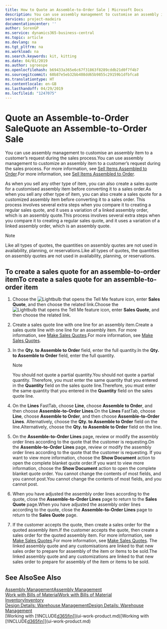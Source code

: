 ```yaml
---
title: How to Quote an Assemble-to-Order Sale | Microsoft Docs
description: You can use assembly management to customise an assembly item to a customer’s request during the sales process.
services: project-madeira
documentationcenter: ''
author: SorenGP
ms.service: dynamics365-business-central
ms.topic: article
ms.devlang: na
ms.tgt_pltfrm: na
ms.workload: na
ms.search.keywords: kit, kitting
ms.date: 04/01/2019
ms.author: sgroespe
ms.openlocfilehash: b69433a365e6c67f31863f8289cddb21d0f7f4b7
ms.sourcegitcommit: 60b87e5eb32bb408dd65b9855c29159b1dfbfca8
ms.translationtype: HT
ms.contentlocale: en-GB
ms.lasthandoff: 04/29/2019
ms.locfileid: "1247075"
---
```

# <a name="quote-an-assemble-to-order-sale"></a><span data-ttu-id="f9204-103">Quote an Assemble-to-Order Sale</span><span class="sxs-lookup"><span data-stu-id="f9204-103">Quote an Assemble-to-Order Sale</span></span>
<span data-ttu-id="f9204-104">You can use assembly management to customise an assembly item to a customer’s request during the sales process.</span><span class="sxs-lookup"><span data-stu-id="f9204-104">You can use assembly management to customize an assembly item to a customer’s request during the sales process.</span></span> <span data-ttu-id="f9204-105">For more information, see [Sell Items Assembled to Order](assembly-how-to-sell-items-assembled-to-order.md).</span><span class="sxs-lookup"><span data-stu-id="f9204-105">For more information, see [Sell Items Assembled to Order](assembly-how-to-sell-items-assembled-to-order.md).</span></span>  

<span data-ttu-id="f9204-106">As when you sell any other type of item, you can also create a sales quote for a customised assembly item before converting it to a sales order.</span><span class="sxs-lookup"><span data-stu-id="f9204-106">As when you sell any other type of item, you can also create a sales quote for a customized assembly item before converting it to a sales order.</span></span> <span data-ttu-id="f9204-107">This process involves several extra steps when you compare it to creating a regular sales quote, and it uses a variation of a linked assembly order, which is an assembly quote.</span><span class="sxs-lookup"><span data-stu-id="f9204-107">This process involves several extra steps when you compare it to creating a regular sales quote, and it uses a variation of a linked assembly order, which is an assembly quote.</span></span>

> [!NOTE]  
>  <span data-ttu-id="f9204-108">Like all types of quotes, the quantities on assembly quotes are not used in availability, planning, or reservations.</span><span class="sxs-lookup"><span data-stu-id="f9204-108">Like all types of quotes, the quantities on assembly quotes are not used in availability, planning, or reservations.</span></span>  

## <a name="to-create-a-sales-quote-for-an-assemble-to-order-item"></a><span data-ttu-id="f9204-109">To create a sales quote for an assemble-to-order item</span><span class="sxs-lookup"><span data-stu-id="f9204-109">To create a sales quote for an assemble-to-order item</span></span>  
1.  <span data-ttu-id="f9204-110">Choose the ![Lightbulb that opens the Tell Me feature](media/ui-search/search_small.png "Tell me what you want to do") icon, enter **Sales Quote**, and then choose the related link.</span><span class="sxs-lookup"><span data-stu-id="f9204-110">Choose the ![Lightbulb that opens the Tell Me feature](media/ui-search/search_small.png "Tell me what you want to do") icon, enter **Sales Quote**, and then choose the related link.</span></span>  
2.  <span data-ttu-id="f9204-111">Create a sales quote line with one line for an assembly item.</span><span class="sxs-lookup"><span data-stu-id="f9204-111">Create a sales quote line with one line for an assembly item.</span></span> <span data-ttu-id="f9204-112">For more information, see [Make Sales Quotes](sales-how-make-offers.md).</span><span class="sxs-lookup"><span data-stu-id="f9204-112">For more information, see [Make Sales Quotes](sales-how-make-offers.md).</span></span>  
3.  <span data-ttu-id="f9204-113">In the **Qty. to Assemble to Order** field, enter the full quantity.</span><span class="sxs-lookup"><span data-stu-id="f9204-113">In the **Qty. to Assemble to Order** field, enter the full quantity.</span></span>

    > [!NOTE]  
    >  <span data-ttu-id="f9204-114">You should not quote a partial quantity.</span><span class="sxs-lookup"><span data-stu-id="f9204-114">You should not quote a partial quantity.</span></span> <span data-ttu-id="f9204-115">Therefore, you must enter the same quantity that you entered in the **Quantity** field on the sales quote line.</span><span class="sxs-lookup"><span data-stu-id="f9204-115">Therefore, you must enter the same quantity that you entered in the **Quantity** field on the sales quote line.</span></span>  

4.  <span data-ttu-id="f9204-116">On the **Lines** FastTab, choose **Line**, choose **Assemble to Order**, and then choose **Assemble-to-Order Lines**.</span><span class="sxs-lookup"><span data-stu-id="f9204-116">On the **Lines** FastTab, choose **Line**, choose **Assemble to Order**, and then choose **Assemble-to-Order Lines**.</span></span> <span data-ttu-id="f9204-117">Alternatively, choose the **Qty. to Assemble to Order** field on the line.</span><span class="sxs-lookup"><span data-stu-id="f9204-117">Alternatively, choose the **Qty. to Assemble to Order** field on the line.</span></span>  
5.  <span data-ttu-id="f9204-118">On the **Assemble-to-Order Lines** page, review or modify the assembly order lines according to the quote that the customer is requesting.</span><span class="sxs-lookup"><span data-stu-id="f9204-118">On the **Assemble-to-Order Lines** page, review or modify the assembly order lines according to the quote that the customer is requesting.</span></span> <span data-ttu-id="f9204-119">If you want to view more information, choose the **Show Document** action to open the complete blanket quote order.</span><span class="sxs-lookup"><span data-stu-id="f9204-119">If you want to view more information, choose the **Show Document** action to open the complete blanket quote order.</span></span> <span data-ttu-id="f9204-120">You cannot change the contents of most fields, and you cannot post.</span><span class="sxs-lookup"><span data-stu-id="f9204-120">You cannot change the contents of most fields, and you cannot post.</span></span>  
6.  <span data-ttu-id="f9204-121">When you have adjusted the assembly order lines according to the quote, close the **Assemble-to-Order Lines** page to return to the **Sales Quote** page.</span><span class="sxs-lookup"><span data-stu-id="f9204-121">When you have adjusted the assembly order lines according to the quote, close the **Assemble-to-Order Lines** page to return to the **Sales Quote** page.</span></span>  
7.  <span data-ttu-id="f9204-122">If the customer accepts the quote, then create a sales order for the quoted assembly item.</span><span class="sxs-lookup"><span data-stu-id="f9204-122">If the customer accepts the quote, then create a sales order for the quoted assembly item.</span></span> <span data-ttu-id="f9204-123">For more information, see [Make Sales Quotes](sales-how-make-offers.md).</span><span class="sxs-lookup"><span data-stu-id="f9204-123">For more information, see [Make Sales Quotes](sales-how-make-offers.md).</span></span> <span data-ttu-id="f9204-124">The linked assembly quote and any customisations are linked to that new sales order to prepare for assembly of the item or items to be sold.</span><span class="sxs-lookup"><span data-stu-id="f9204-124">The linked assembly quote and any customizations are linked to that new sales order to prepare for assembly of the item or items to be sold.</span></span>  

## <a name="see-also"></a><span data-ttu-id="f9204-125">See Also</span><span class="sxs-lookup"><span data-stu-id="f9204-125">See Also</span></span>  
[<span data-ttu-id="f9204-126">Assembly Management</span><span class="sxs-lookup"><span data-stu-id="f9204-126">Assembly Management</span></span>](assembly-assemble-items.md)  
[<span data-ttu-id="f9204-127">Work with Bills of Material</span><span class="sxs-lookup"><span data-stu-id="f9204-127">Work with Bills of Material</span></span>](inventory-how-work-BOMs.md)  
[<span data-ttu-id="f9204-128">Inventory</span><span class="sxs-lookup"><span data-stu-id="f9204-128">Inventory</span></span>](inventory-manage-inventory.md)  
[<span data-ttu-id="f9204-129">Design Details: Warehouse Management</span><span class="sxs-lookup"><span data-stu-id="f9204-129">Design Details: Warehouse Management</span></span>](design-details-warehouse-management.md)  
<span data-ttu-id="f9204-130">[Working with [!INCLUDE[d365fin](includes/d365fin_md.md)]](ui-work-product.md)</span><span class="sxs-lookup"><span data-stu-id="f9204-130">[Working with [!INCLUDE[d365fin](includes/d365fin_md.md)]](ui-work-product.md)</span></span>
